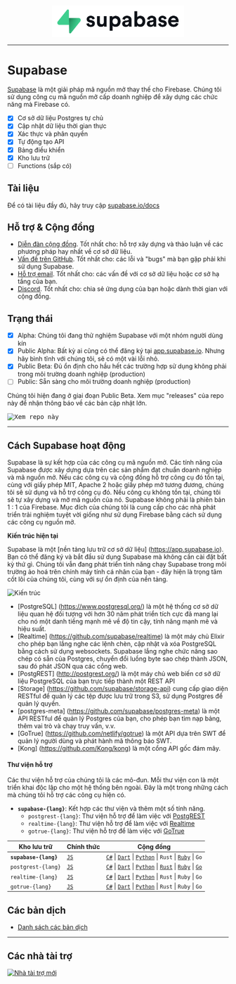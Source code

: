 <p align="center">
<img width="300" src="https://raw.githubusercontent.com/supabase/supabase/master/web/static/supabase-light-rounded-corner-background.svg"/>
</p>

---

# Supabase

[Supabase](https://supabase.com) là một giải pháp mã nguồn mở thay thế cho Firebase. Chúng tôi sử dụng công cụ mã nguồn mở cấp doanh nghiệp để xây dựng các chức năng mà Firebase có.

- [x] Cơ sở dữ liệu Postgres tự chủ
- [x] Cập nhật dữ liệu thời gian thực
- [x] Xác thực và phân quyền
- [x] Tự động tạo API
- [x] Bảng điều khiển
- [x] Kho lưu trữ
- [ ] Functions (sắp có)

## Tài liệu

Để có tài liệu đầy đủ, hãy truy cập [supabase.io/docs](https://supabase.com/docs)

## Hỗ trợ & Cộng đồng

- [Diễn đàn cộng đồng](https://github.com/supabase/supabase/discussions). Tốt nhất cho: hỗ trợ xây dựng và thảo luận về các phương pháp hay nhất về cơ sở dữ liệu.
- [Vấn đề trên GitHub](https://github.com/supabase/supabase/issues). Tốt nhất cho: các lỗi và "bugs" mà bạn gặp phải khi sử dụng Supabase.
- [Hỗ trợ email](https://supabase.com/docs/support#business-support). Tốt nhất cho: các vấn đề với cơ sở dữ liệu hoặc cơ sở hạ tầng của bạn.
- [Discord](https://discord.supabase.com). Tốt nhất cho: chia sẻ ứng dụng của bạn hoặc dành thời gian với cộng đồng.

## Trạng thái

- [x] Alpha: Chúng tôi đang thử nghiệm Supabase với một nhóm người dùng kín
- [x] Public Alpha: Bất kỳ ai cũng có thể đăng ký tại [app.supabase.io](https://app.supabase.io). Nhưng hãy bình tĩnh với chúng tôi, sẽ có một vài lỗi nhỏ.
- [x] Public Beta: Đủ ổn định cho hầu hết các trường hợp sử dụng không phải trong môi trường doanh nghiệp (production)
- [ ] Public: Sẵn sàng cho môi trường doanh nghiệp (production)

Chúng tôi hiện đang ở giai đoạn Public Beta. Xem mục "releases" của repo này để nhận thông báo về các bản cập nhật lớn.

<kbd><img src="https://gitcdn.link/repo/supabase/supabase/master/web/static/watch-repo.gif" alt="Xem repo này"/></kbd>

---

## Cách Supabase hoạt động

Supabase là sự kết hợp của các công cụ mã nguồn mở. Các tính năng của Supabase được xây dựng dựa trên các sản phẩm đạt chuẩn doanh nghiệp và mã nguồn mở. Nếu các công cụ và cộng đồng hỗ trợ công cụ đó tồn tại, cùng với giấy phép MIT, Apache 2 hoặc giấy phép mở tương đương, chúng tôi sẽ sử dụng và hỗ trợ công cụ đó. Nếu công cụ không tồn tại, chúng tôi sẽ tự xây dựng và mở mã nguồn của nó. Supabase không phải là phiên bản 1 : 1 của Firebase. Mục đích của chúng tôi là cung cấp cho các nhà phát triển trải nghiệm tuyệt vời giống như sử dụng Firebase bằng cách sử dụng các công cụ nguồn mở.

**Kiến trúc hiện tại**

Supabase là một [nền tảng lưu trữ cơ sở dữ liệu] (https://app.supabase.io). Bạn có thể đăng ký và bắt đầu sử dụng Supabase mà không cần cài đặt bất kỳ thứ gì. Chúng tôi vẫn đang phát triển tính năng chạy Supabase trong môi trường ảo hoá trên chính máy tính cá nhân của bạn - đây hiện là trọng tâm cốt lõi của chúng tôi, cùng với sự ổn định của nền tảng.

![Kiến trúc](https://supabase.com/assets/images/supabase-architecture-9050a7317e9ec7efb7807f5194122e48.png)

- [PostgreSQL] (https://www.postgresql.org/) là một hệ thống cơ sở dữ liệu quan hệ đối tượng với hơn 30 năm phát triển tích cực đã mang lại cho nó một danh tiếng mạnh mẽ về độ tin cậy, tính năng mạnh mẽ và hiệu suất.
- [Realtime] (https://github.com/supabase/realtime) là một máy chủ Elixir cho phép bạn lắng nghe các lệnh chèn, cập nhật và xóa PostgreSQL bằng cách sử dụng websockets. Supabase lắng nghe chức năng sao chép có sẵn của Postgres, chuyển đổi luồng byte sao chép thành JSON, sau đó phát JSON qua các cổng web.
- [PostgREST] (http://postgrest.org/) là một máy chủ web biến cơ sở dữ liệu PostgreSQL của bạn trực tiếp thành một REST API
- [Storage] (https://github.com/supabase/storage-api) cung cấp giao diện RESTful để quản lý các tệp được lưu trữ trong S3, sử dụng Postgres để quản lý quyền.
- [postgres-meta] (https://github.com/supabase/postgres-meta) là một API RESTful để quản lý Postgres của bạn, cho phép bạn tìm nạp bảng, thêm vai trò và chạy truy vấn, v.v.
- [GoTrue] (https://github.com/netlify/gotrue) là một API dựa trên SWT để quản lý người dùng và phát hành mã thông báo SWT.
- [Kong] (https://github.com/Kong/kong) là một cổng API gốc đám mây.

#### Thư viện hỗ trợ

Các thư viện hỗ trợ của chúng tôi là các mô-đun. Mỗi thư viện con là một triển khai độc lập cho một hệ thống bên ngoài. Đây là một trong những cách mà chúng tôi hỗ trợ các công cụ hiện có.

- **`supabase-{lang}`**: Kết hợp các thư viện và thêm một số tính năng.
  - `postgrest-{lang}`: Thư viện hỗ trợ để làm việc với [PostgREST](https://github.com/postgrest/postgrest)
  - `realtime-{lang}`: Thư viện hỗ trợ để làm việc với [Realtime](https://github.com/supabase/realtime)
  - `gotrue-{lang}`: Thư viện hỗ trợ để làm việc với [GoTrue](https://github.com/netlify/gotrue)

| Kho lưu trữ           | Chính thức                                       | Cộng đồng                                                                                                                                                                                                                                                                                                                            |
| --------------------- | ------------------------------------------------ | ------------------------------------------------------------------------------------------------------------------------------------------------------------------------------------------------------------------------------------------------------------------------------------------------------------------------------------ |
| **`supabase-{lang}`** | [`JS`](https://github.com/supabase/supabase-js)  | [`C#`](https://github.com/supabase/supabase-csharp) \| [`Dart`](https://github.com/supabase/supabase-dart) \| [`Python`](https://github.com/supabase/supabase-py) \| `Rust` \| [`Ruby`](https://github.com/supabase/supabase-rb) \| `Go`                                                                                             |
| `postgrest-{lang}`    | [`JS`](https://github.com/supabase/postgrest-js) | [`C#`](https://github.com/supabase/postgrest-csharp) \| [`Dart`](https://github.com/supabase/postgrest-dart) \| [`Python`](https://github.com/supabase/postgrest-py) \| [`Rust`](https://github.com/supabase/postgrest-rs) \| [`Ruby`](https://github.com/supabase/postgrest-rb) \| [`Go`](https://github.com/supabase/postgrest-go) |
| `realtime-{lang}`     | [`JS`](https://github.com/supabase/realtime-js)  | [`C#`](https://github.com/supabase/realtime-csharp) \| [`Dart`](https://github.com/supabase/realtime-dart) \| [`Python`](https://github.com/supabase/realtime-py) \| `Rust` \| `Ruby` \| `Go`                                                                                                                                        |
| `gotrue-{lang}`       | [`JS`](https://github.com/supabase/gotrue-js)    | [`C#`](https://github.com/supabase/gotrue-csharp) \| [`Dart`](https://github.com/supabase/gotrue-dart) \| [`Python`](https://github.com/supabase/gotrue-py) \| `Rust` \| `Ruby` \| `Go`                                                                                                                                              |

<!--- Remove this list if you're traslating to another language, it's hard to keep updated across multiple files-->
<!--- Keep only the link to the list of translation files-->

## Các bản dịch

- [Danh sách các bản dịch](/i18n/languages.md) <!--- Keep only this -->

---

## Các nhà tài trợ

[![Nhà tài trợ mới](https://user-images.githubusercontent.com/10214025/90518111-e74bbb00-e198-11ea-8f88-c9e3c1aa4b5b.png)](https://github.com/sponsors/supabase)

